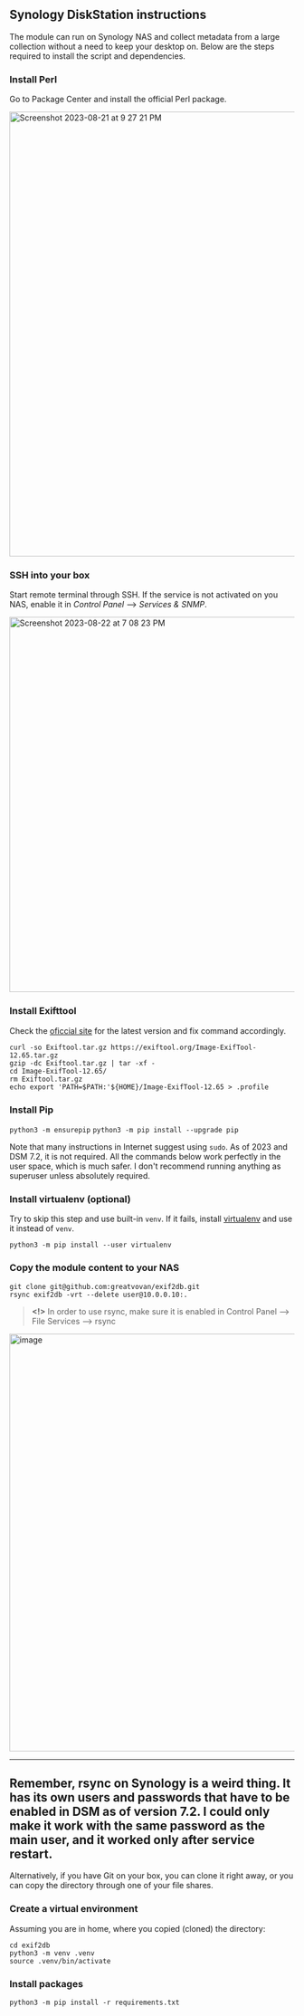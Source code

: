 ## Synology DiskStation instructions

The module can run on Synology NAS and collect metadata from
a large collection without a need to keep your desktop on. Below
are the steps required to install the script and dependencies.

### Install Perl

Go to Package Center and install the official Perl package.

<img width="786" alt="Screenshot 2023-08-21 at 9 27 21 PM" src="https://github.com/greatvovan/exif2db/assets/4903007/51b0c6f7-d2fb-48db-81bf-b3ff81ae29b1">

### SSH into your box

Start remote terminal through SSH. If the service is not activated
on you NAS, enable it in *Control Panel* --> *Services & SNMP*.

<img width="663" alt="Screenshot 2023-08-22 at 7 08 23 PM" src="https://github.com/greatvovan/exif2db/assets/4903007/3e4eac5d-c946-4dce-bbe5-d9a66b45acd6">

### Install Exifttool

Check the [oficcial site](https://exiftool.org/install.html#Unix)
for the latest version and fix command accordingly.

```commandline
curl -so Exiftool.tar.gz https://exiftool.org/Image-ExifTool-12.65.tar.gz
gzip -dc Exiftool.tar.gz | tar -xf -
cd Image-ExifTool-12.65/
rm Exiftool.tar.gz
echo export 'PATH=$PATH:'${HOME}/Image-ExifTool-12.65 > .profile
```

### Install Pip

`python3 -m ensurepip`
`python3 -m pip install --upgrade pip`

Note that many instructions in Internet suggest using `sudo`.
As of 2023 and DSM 7.2, it is not required. All the commands below
work perfectly in the user space, which is much safer. I don't
recommend running anything as superuser unless absolutely required.

### Install virtualenv (optional)

Try to skip this step and use built-in `venv`. If it fails, install
[virtualenv](https://virtualenv.pypa.io/en/latest/installation.html)
and use it instead of `venv`.

`python3 -m pip install --user virtualenv`

### Copy the module content to your NAS

```commandline
git clone git@github.com:greatvovan/exif2db.git
rsync exif2db -vrt --delete user@10.0.0.10:.
```

> **<!>** In order to use rsync, make sure it is enabled in
Control Panel --> File Services --> rsync

<img width="738" alt="image" src="https://github.com/greatvovan/exif2db/assets/4903007/ffcb2d52-c97f-4de9-95f7-2a2d7b59ff3c">

---
Remember, rsync on Synology is a weird thing. It has its own users
and passwords that have to be enabled in DSM as of version 7.2.
I could only make it work with the same password as the main user,
and it worked only after service restart.
---

Alternatively, if you have Git on your box, you can clone it
right away, or you can copy the directory through one of your
file shares.

### Create a virtual environment

Assuming you are in home, where you copied (cloned) the directory:

```commandline
cd exif2db
python3 -m venv .venv
source .venv/bin/activate
```

### Install packages

`python3 -m pip install -r requirements.txt`
